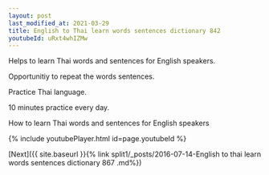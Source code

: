 ```yaml
---
layout: post
last_modified_at: 2021-03-29
title: English to Thai learn words sentences dictionary 842 
youtubeId: uRxt4whIZMw
---
```

 
 
Helps to learn Thai words and sentences for English speakers.

Opportunitiy to repeat the words sentences. 

Practice Thai language. 
 
10 minutes practice every day. 
 
How to learn Thai words and sentences for English speakers 
 
{% include youtubePlayer.html id=page.youtubeId %}
 
 
[Next]({{ site.baseurl }}{% link  split1/_posts/2016-07-14-English to thai learn words sentences dictionary 867 .md%})
 
